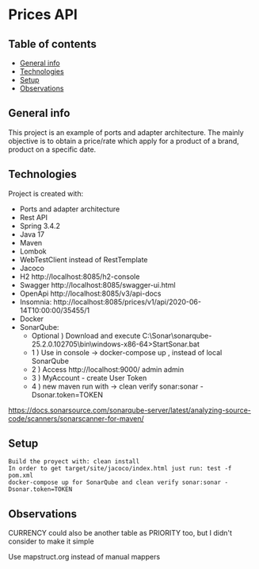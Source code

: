# Prices API

## Table of contents
* [General info](#general-info)
* [Technologies](#technologies)
* [Setup](#setup)
* [Observations](#observations)

## General info
This project is an example of ports and adapter architecture.
The mainly objective is to obtain a price/rate which apply for a product of a brand, product on a specific date. 

## Technologies
Project is created with:

* Ports and adapter architecture
* Rest API
* Spring 3.4.2
* Java 17
* Maven
* Lombok
* WebTestClient instead of RestTemplate
* Jacoco
* H2 http://localhost:8085/h2-console
* Swagger http://localhost:8085/swagger-ui.html
* OpenApi http://localhost:8085/v3/api-docs
* Insomnia: http://localhost:8085/prices/v1/api/2020-06-14T10:00:00/35455/1
* Docker
* SonarQube: 
    * Optional ) Download and execute C:\Sonar\sonarqube-25.2.0.102705\bin\windows-x86-64>StartSonar.bat
    * 1 ) Use in console -> docker-compose up , instead of local SonarQube
    * 2 ) Access http://localhost:9000/ admin admin
    * 3 ) MyAccount - create User Token
    * 4 ) new maven run with -> clean verify sonar:sonar -Dsonar.token=TOKEN
  
https://docs.sonarsource.com/sonarqube-server/latest/analyzing-source-code/scanners/sonarscanner-for-maven/

## Setup 
```
Build the proyect with: clean install
In order to get target/site/jacoco/index.html just run: test -f pom.xml
docker-compose up for SonarQube and clean verify sonar:sonar -Dsonar.token=TOKEN
```
## Observations

CURRENCY could also be another table as PRIORITY too, but I didn't consider to make it simple

Use mapstruct.org instead of manual mappers


